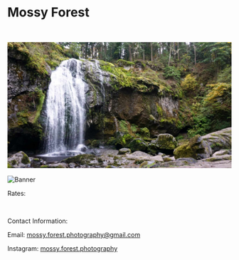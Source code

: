 # Mossy Forest
<br>

![Falls](images/falls.jpeg)

![Banner](images/jojo.JPG)


Rates: 


<br>

Contact Information:

Email: <font color="green"> mossy.forest.photography@gmail.com </font>

Instagram: [mossy.forest.photography](https://instagram.com/mossy.forest.photography?igshid=OGQ5ZDc2ODk2ZA==)